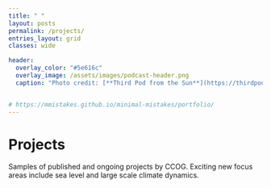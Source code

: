 ```yaml
---
title: " "
layout: posts
permalink: /projects/
entries_layout: grid
classes: wide

header:
  overlay_color: "#5e616c"
  overlay_image: /assets/images/podcast-header.png
  caption: "Photo credit: [**Third Pod from the Sun**](https://thirdpodfromthesun.com/)"


# https://mmistakes.github.io/minimal-mistakes/portfolio/
---
```


# Projects

Samples of published and ongoing projects by CCOG. Exciting new focus areas include sea level and large scale climate dynamics.
<!-- Coming soon! -->
